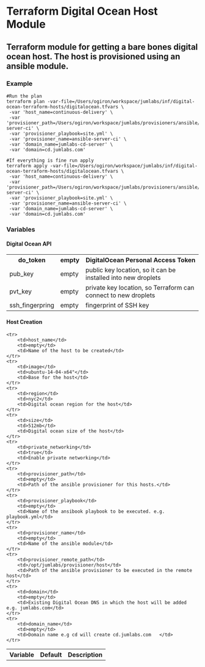 # Terraform Digital Ocean Host Module #

## Terraform module for getting a bare bones digital ocean host. The host is provisioned using an ansible module.

### Example

```
#Run the plan
terraform plan -var-file=/Users/ogiron/workspace/jumlabs/inf/digital-ocean-terraform-hosts/digitalocean.tfvars \
 -var 'host_name=continuous-delivery' \
 -var 'provisioner_path=/Users/ogiron/workspace/jumlabs/provisioners/ansible/ansible-server-ci' \
 -var 'provisioner_playbook=site.yml' \
 -var 'provisioner_name=ansible-server-ci' \
 -var 'domain_name=jumlabs-cd-server' \
 -var 'domain=cd.jumlabs.com' 
 
#If everything is fine run apply
terraform apply -var-file=/Users/ogiron/workspace/jumlabs/inf/digital-ocean-terraform-hosts/digitalocean.tfvars \
 -var 'host_name=continuous-delivery' \
 -var 'provisioner_path=/Users/ogiron/workspace/jumlabs/provisioners/ansible/ansible-server-ci' \
 -var 'provisioner_playbook=site.yml' \
 -var 'provisioner_name=ansible-server-ci' \
 -var 'domain_name=jumlabs-cd-server' \
 -var 'domain=cd.jumlabs.com' 

```

### Variables

#### Digital Ocean API
<table>
    <tr>
        <th>do_token</th>
        <th>empty</th>
        <th>DigitalOcean Personal Access Token</th>
    </tr>
    <tr>
        <td>pub_key</td>
        <td>empty</td>
        <td>public key location, so it can be installed into new droplets</td>
    </tr>
    <tr>
        <td>pvt_key</td>
        <td>empty</td>
        <td>private key location, so Terraform can connect to new droplets</td>
    </tr>
    <tr>
        <td>ssh_fingerpring </td>
        <td>empty</td>
        <td>fingerprint of SSH key</td>
    </tr>
</table>

#### Host Creation
<table>
    <tr>
        <th>Variable</th>
        <th>Default</th>
        <th>Description</th>
    </tr>
    
    <tr>
        <td>host_name</td>
        <td>empty</td>
        <td>Name of the host to be created</td>
    </tr>
    <tr>
        <td>image</td>
        <td>ubuntu-14-04-x64"</td>
        <td>Base for the host</td>
    </tr>
    <tr>
        <td>region</td>
        <td>nyc2</td>
        <td>Digital ocean region for the host</td>
    </tr>
    <tr>
        <td>size</td>
        <td>512mb</td>
        <td>Digital ocean size of the host</td>
    </tr>
    <tr>
        <td>private_networking</td>
        <td>true</td>
        <td>Enable private networking</td>
    </tr>
    <tr>
        <td>provisioner_path</td>
        <td>empty</td>
        <td>Path of the ansible provisioner for this hosts.</td>
    </tr>
    <tr>
        <td>provisioner_playbook</td>
        <td>empty</td>
        <td>Name of the ansibook playbook to be executed. e.g. playbook.yml</td>
    </tr>
    <tr>
        <td>provisioner_name</td>
        <td>empty</td>
        <td>Name of the ansible module</td>
    </tr>
    <tr>
        <td>provisioner_remote_path</td>
        <td>/opt/jumlabs/provisioner/host</td>
        <td>Path of the ansible provisioner to be executed in the remote host</td>
    </tr>
    <tr>
        <td>domain</td>
        <td>empty</td>
        <td>Existing Digital Ocean DNS in which the host will be added e.g. jumlabs.com</td>
    </tr>
    <tr>
        <td>domain_name</td>
        <td>empty</td>
        <td>Domain name e.g cd will create cd.jumlabs.com   </td>
    </tr>
</table>